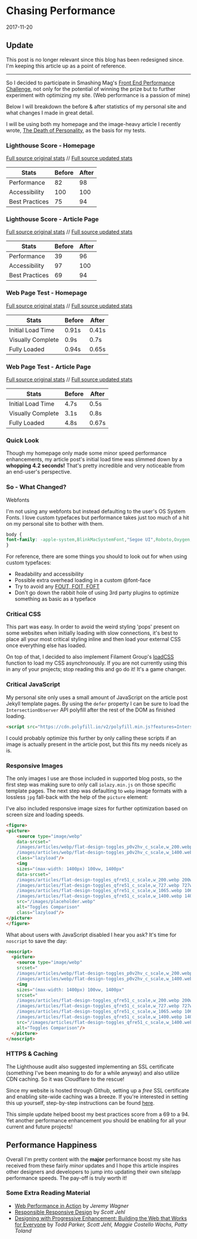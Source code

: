 # Chasing Performance

2017-11-20

## Update

This post is no longer relevant since this blog has been redesigned since. I'm keeping this article up as a point of reference.

- - -

So I decided to participate in Smashing Mag's <a href="https://www.smashingmagazine.com/2017/10/front-end-performance-challenge/">Front End Performance Challenge</a>, not only for the potential of winning the prize but to further experiment with optimizing my site. (Web performance is a passion of mine)

Below I will breakdown the before &amp; after statistics of my personal site and what changes I made in great detail.

I will be using both my homepage and the image-heavy article I recently wrote, <a href="/blog/the-death-of-personality/">The Death of Personality</a>, as the basis for my tests.

### Lighthouse Score - Homepage

<a href="/public/images/lighthouse-homepage-original.webp">Full source original stats</a> // <a href="/public/images/lighthouse-homepage-updated.webp">Full source updated stats</a>

<table>
    <thead>
        <tr>
            <th>Stats</th>
            <th>Before</th>
            <th>After</th>
        </tr>
    </thead>
    <tbody>
        <tr>
            <td>Performance</td>
            <td>82</td>
            <td>98</td>
        </tr>
        <tr>
            <td>Accessibility</td>
            <td>100</td>
            <td>100</td>
        </tr>
        <tr>
            <td>Best Practices</td>
            <td>75</td>
            <td>94</td>
        </tr>
    </tbody>
</table>

### Lighthouse Score - Article Page

<a href="public/images/lighthouse-article-original.webp">Full source original stats</a> // <a href="public/images/lighthouse-article-updated.webp">Full source updated stats</a>

<table>
    <thead>
        <tr>
            <th>Stats</th>
            <th>Before</th>
            <th>After</th>
        </tr>
    </thead>
    <tbody>
        <tr>
            <td>Performance</td>
            <td>39</td>
            <td>96</td>
        </tr>
        <tr>
            <td>Accessibility</td>
            <td>97</td>
            <td>100</td>
        </tr>
        <tr>
            <td>Best Practices</td>
            <td>69</td>
            <td>94</td>
        </tr>
    </tbody>
</table>

### Web Page Test - Homepage

<a href="/public/images/webpagetest-homepage-original.webp">Full source original stats</a> // <a href="/public/images/webpagetest-homepage-updated.webp">Full source updated stats</a>

<table>
    <thead>
        <tr>
            <th>Stats</th>
            <th>Before</th>
            <th>After</th>
        </tr>
    </thead>
    <tbody>
        <tr>
            <td>Initial Load Time</td>
            <td>0.91s</td>
            <td class="after bar">0.41s</td>
        </tr>
        <tr>
            <td>Visually Complete</td>
            <td>0.9s</td>
            <td>0.7s</td>
        </tr>
        <tr>
            <td>Fully Loaded</td>
            <td>0.94s</td>
            <td>0.65s</td>
        </tr>
    </tbody>
</table>

### Web Page Test - Article Page

<a href="/public/images/webpagetest-article-original.webp">Full source original stats</a> // <a href="/public/images/webpagetest-article-updated.webp">Full source updated stats</a>

<table>
    <thead>
        <tr>
            <th>Stats</th>
            <th>Before</th>
            <th>After</th>
        </tr>
    </thead>
    <tbody>
        <tr>
            <td>Initial Load Time</td>
            <td>4.7s</td>
            <td>0.5s</td>
        </tr>
        <tr>
            <td>Visually Complete</td>
            <td>3.1s</td>
            <td>0.8s</td>
        </tr>
        <tr>
            <td>Fully Loaded</td>
            <td>4.8s</td>
            <td>0.67s</td>
        </tr>
    </tbody>
</table>

### Quick Look
Though my homepage only made some minor speed performance enhancements, my article post's initial load time was slimmed down by a **whopping 4.2 seconds!** That's pretty incredible and very noticeable from an end-user's perspective.

### So - What Changed?

Webfonts

I'm not using any webfonts but instead defaulting to the user's OS System Fonts. I love custom typefaces but performance takes just too much of a hit on my personal site to bother with them.

~~~css
body {
font-family: -apple-system,BlinkMacSystemFont,"Segoe UI",Roboto,Oxygen,Ubuntu,Cantarell,"Open Sans","Helvetica Neue",sans-serif,"Sans Serif",Icons;
}
~~~

For reference, there are some things you should to look out for when using custom typefaces:

- Readability and accessibility
- Possible extra overhead loading in a custom @font-face
- Try to avoid any <a href="https://css-tricks.com/fout-foit-foft/">FOUT, FOIT, FOFT</a>
- Don't go down the rabbit hole of using 3rd party plugins to optimize something as basic as a typeface

### Critical CSS

This part was easy. In order to avoid the weird styling 'pops' present on some websites when initially loading with slow connections, it's best to place all your most critical styling inline and then load your external CSS once everything else has loaded.

On top of that, I decided to also implement Filament Group's <a href="https://github.com/filamentgroup/loadCSS">loadCSS</a> function to load my CSS asynchronously. If you are not currently using this in any of your projects; stop reading this and go do it! It's a game changer.

### Critical JavaScript

My personal site only uses a small amount of JavaScript on the article post Jekyll template pages. By using the <code>defer</code> property I can be sure to load the <code>IntersectionObserver</code> API polyfill after the rest of the DOM as finished loading.

~~~html
<script src="https://cdn.polyfill.io/v2/polyfill.min.js?features=IntersectionObserver" defer>
~~~


I could probably optimize this further by only calling these scripts if an image is actually present in the article post, but this fits my needs nicely as is.

### Responsive Images

The only images I use are those included in supported blog posts, so the first step was making sure to only call <code>iolazy.min.js</code> on those specific template pages. The next step was defaulting to <code>webp</code> image formats with a lossless <code>jpg</code> fall-back with the help of the <code>picture</code> element:

<span class="sidenote">I've also included responsive image sizes for further optimization based on screen size and loading speeds.</span>

~~~html
<figure>
<picture>
    <source type="image/webp"
    data-srcset="
    /images/articles/webp/flat-design-toggles_p0v2hv_c_scale,w_200.webp 200w,
    /images/articles/webp/flat-design-toggles_p0v2hv_c_scale,w_1400.webp 1400w"
    class="lazyload"/>
    <img
    sizes="(max-width: 1400px) 100vw, 1400px"
    data-srcset="
    /images/articles/flat-design-toggles_qfre51_c_scale,w_200.webp 200w,
    /images/articles/flat-design-toggles_qfre51_c_scale,w_727.webp 727w,
    /images/articles/flat-design-toggles_qfre51_c_scale,w_1065.webp 1065w,
    /images/articles/flat-design-toggles_qfre51_c_scale,w_1400.webp 1400w"
    src="/images/placeholder.webp"
    alt="Toggles Comparison"
    class="lazyload"/>
</picture>
</figure>
~~~


What about users with JavaScript disabled I hear you ask? It's time for <code>noscript</code> to save the day:

~~~html
<noscript>
  <picture>
    <source type="image/webp"
    srcset="
    /images/articles/webp/flat-design-toggles_p0v2hv_c_scale,w_200.webp 200w,
    /images/articles/webp/flat-design-toggles_p0v2hv_c_scale,w_1400.webp 1400w">
    <img
    sizes="(max-width: 1400px) 100vw, 1400px"
    srcset="
    /images/articles/flat-design-toggles_qfre51_c_scale,w_200.webp 200w,
    /images/articles/flat-design-toggles_qfre51_c_scale,w_727.webp 727w,
    /images/articles/flat-design-toggles_qfre51_c_scale,w_1065.webp 1065w,
    /images/articles/flat-design-toggles_qfre51_c_scale,w_1400.webp 1400w"
    src="/images/articles/flat-design-toggles_qfre51_c_scale,w_1400.webp"
    alt="Toggles Comparison"/>
  </picture>
</noscript>
~~~

### HTTPS &amp; Caching

The Lighthouse audit also suggested implementing an SSL certificate (something I've been meaning to do for a while anyway) and also utilize CDN caching. So it was Cloudflare to the rescue!

Since my website is hosted through Github, setting up a *free* SSL certificate and enabling site-wide caching was a breeze. If you're interested in setting this up yourself, step-by-step instructions can be found <a href="https://gist.github.com/cvan/8630f847f579f90e0c014dc5199c337b">here</a>.

This simple update helped boost my best practices score from a 69 to a 94. Yet another performance enhancement you should be enabling for all your current and future projects!


## Performance Happiness

Overall I'm pretty content with the **major** performance boost my site has received from these fairly *minor* updates and I hope this article inspires other designers and developers to jump into updating their own site/app performance speeds. The pay-off is truly worth it!

### Some Extra Reading Material

- <a href="https://www.amazon.ca/Web-Performance-Action-Building-Faster/dp/1617293776/ref=sr_1_1?ie=UTF8&qid=1510585897&sr=8-1&keywords=web+performance+in+action">Web Performance in Action</a> by <i>Jeremy Wagner</i>
- <a href="https://www.amazon.ca/Responsible-Responsive-Design-Scott-Jehl/dp/1937557162/ref=sr_1_1?s=books&ie=UTF8&qid=1510585972&sr=1-1&keywords=responsible+responsive+design">Responsible Responsive Design</a> by <i>Scott Jehl</i>
- <a href="https://www.amazon.ca/Designing-Progressive-Enhancement-Building-Everyone/dp/0321658884/ref=sr_1_1?s=books&ie=UTF8&qid=1510586005&sr=1-1">Designing with Progressive Enhancement: Building the Web that Works for Everyone</a> by <i>Todd Parker, Scott Jehl,‎ Maggie Costello Wachs,‎ Patty Toland</i>

